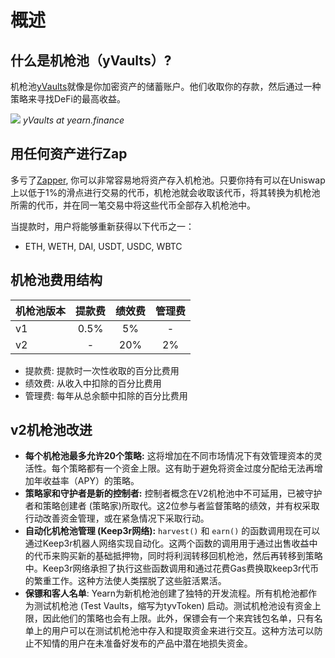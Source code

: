 # 概述

## 什么是机枪池（yVaults）?

机枪池[yVaults](https://yearn.finance/vaults)就像是你加密资产的储蓄账户。他们收取你的存款，然后通过一种策略来寻找DeFi的最高收益。

![](https://i.imgur.com/yXnJqsn.png)
*yVaults at yearn.finance*

## 用任何资产进行Zap

多亏了[Zapper](https://zapper.fi/), 你可以非常容易地将资产存入机枪池。只要你持有可以在Uniswap上以低于1%的滑点进行交易的代币，机枪池就会收取该代币，将其转换为机枪池所需的代币，并在同一笔交易中将这些代币全部存入机枪池中。

当提款时，用户将能够重新获得以下代币之一：
- ETH, WETH, DAI, USDT, USDC, WBTC

## 机枪池费用结构

|机枪池版本|提款费|绩效费|管理费|
|--------------|:-----------:|:-------------:|:------------:|
|v1|0.5%|5%|-|
|v2|-|20%|2%|

- 提款费: 提款时一次性收取的百分比费用
- 绩效费: 从收入中扣除的百分比费用
- 管理费: 每年从总余额中扣除的百分比费用

## v2机枪池改进

- **每个机枪池最多允许20个策略:** 这将增加在不同市场情况下有效管理资本的灵活性。每个策略都有一个资金上限。这有助于避免将资金过度分配给无法再增加年收益率（APY）的策略。
- **策略家和守护者是新的控制者:** 控制者概念在V2机枪池中不可延用，已被守护者和策略创建者 \(策略家\)所取代。这2位参与者监督策略的绩效，并有权采取行动改善资金管理，或在紧急情况下采取行动。
- **自动化机枪池管理 \(Keep3r网络\):** `harvest()` 和 `earn()` 的函数调用现在可以通过Keep3r机器人网络实现自动化。这两个函数的调用用于通过出售收益中的代币来购买新的基础抵押物，同时将利润转移回机枪池，然后再转移到策略中。Keep3r网络承担了执行这些函数调用和通过花费Gas费换取keep3r代币的繁重工作。这种方法使人类摆脱了这些脏活累活。
- **保镖和客人名单**: Yearn为新机枪池创建了独特的开发流程。所有机枪池都作为测试机枪池 \(Test Vaults，缩写为tyvToken\) 启动。测试机枪池设有资金上限，因此他们的策略也会有上限。此外，保镖会有一个来宾钱包名单，只有名单上的用户可以在测试机枪池中存入和提取资金来进行交互。这种方法可以防止不知情的用户在未准备好发布的产品中潜在地损失资金。
